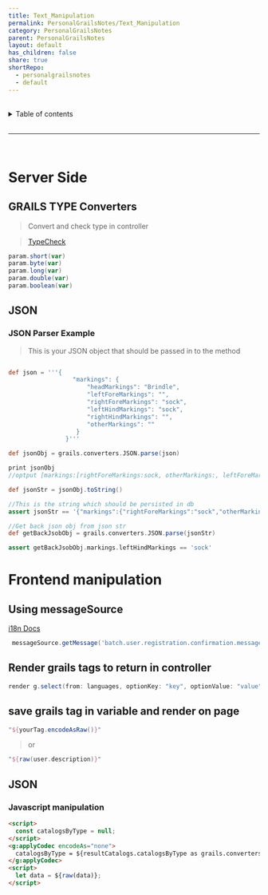 ```yaml
---
title: Text_Manipulation
permalink: PersonalGrailsNotes/Text_Manipulation
category: PersonalGrailsNotes
parent: PersonalGrailsNotes
layout: default
has_children: false
share: true
shortRepo:
  - personalgrailsnotes
  - default
---
```


<br/>

<details markdown="block">    
<summary>    
Table of contents    
</summary>    
{: .text-delta }    
1. TOC    
{:toc}    
</details>

<br/>

---

<br/>

# Server Side

## GRAILS TYPE Converters

> Convert and check type in controller

> [TypeCheck](http://docs.grails.org/latest/guide/theWebLayer.html#typeConverters)

```groovy
param.short(var)
param.byte(var)
param.long(var)
param.double(var)
param.boolean(var)
```

## JSON

### JSON Parser Example

> This is your JSON object that should be passed in to the method

```groovy

def json = '''{
                  "markings": {
                      "headMarkings": "Brindle",
                      "leftForeMarkings": "",
                      "rightForeMarkings": "sock",
                      "leftHindMarkings": "sock",
                      "rightHindMarkings": "",
                      "otherMarkings": ""
                   }
                }'''

def jsonObj = grails.converters.JSON.parse(json)
```

```groovy
print jsonObj
//optput [markings:[rightForeMarkings:sock, otherMarkings:, leftForeMarkings:, leftHindMarkings:sock, rightHindMarkings:, headMarkings:Brindle]]

def jsonStr = jsonObj.toString()

//This is the string which should be persisted in db
assert jsonStr == '{"markings":{"rightForeMarkings":"sock","otherMarkings":"","leftForeMarkings":"","leftHindMarkings":"sock","rightHindMarkings":"","headMarkings":"Brindle"}}'

//Get back json obj from json str
def getBackJsobObj = grails.converters.JSON.parse(jsonStr)

assert getBackJsobObj.markings.leftHindMarkings == 'sock'
```

# Frontend manipulation

## Using messageSource

[i18n Docs](https://docs.grails.org/4.0.1/guide/i18n.html)

```groovy
 messageSource.getMessage('batch.user.registration.confirmation.message', [jobId as String].toArray(), LocaleContextHolder.locale)
```

## Render grails tags to return in controller

```groovy
render g.select(from: languages, optionKey: "key", optionValue: "value", name: "languageChoice", class: "form-control", value: assessmentLanguage)
```

## save grails tag in variable and render on page

```groovy
"${yourTag.encodeAsRaw()}"
```

> or

```groovy
"${raw(user.description)}"
```

## JSON

### Javascript manipulation

```html
<script>
  const catalogsByType = null;
</script>
<g:applyCodec encodeAs="none">
  catalogsByType = ${resultCatalogs.catalogsByType as grails.converters.JSON};
</g:applyCodec>
<script>
  let data = ${raw(data)};
</script>
```
